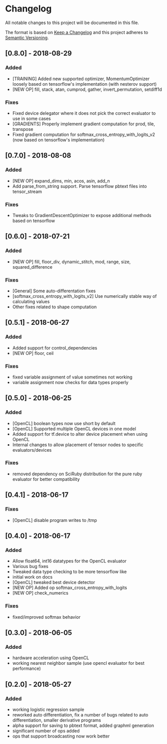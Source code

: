 # Changelog
All notable changes to this project will be documented in this file.

The format is based on [Keep a Changelog](https://keepachangelog.com/en/1.0.0/)
and this project adheres to [Semantic Versioning](https://semver.org/spec/v2.0.0.html).

## [0.8.0] - 2018-08-29
### Added
- [TRAINING] Added new supported optimizer, MomentumOptimizer loosely based on tensorflow's implementation (with nesterov support)
- [NEW OP] fill, stack, atan, cumprod, gather, invert_permutation, setdiff1d

### Fixes
- Fixed device delegator where it does not pick the correct evaluator to use in some cases
- [GRADIENTS] Properly implement gradient computation for prod, tile, transpose
- Fixed gradient computation for softmax_cross_entropy_with_logits_v2 (now based on tensorflow's implementation)

## [0.7.0] - 2018-08-08
### Added
- [NEW OP] expand_dims, min, acos, asin, add_n
- Add parse_from_string support. Parse tensorflow pbtext files into tensor_stream

### Fixes
- Tweaks to GradientDescentOptimizer to expose additional methods based on tensorflow

## [0.6.0] - 2018-07-21
### Added
- [NEW OP] fill, floor_div, dynamic_stitch, mod, range, size, squared_difference

### Fixes
- [General] Some auto-differentation fixes
- [softmax_cross_entropy_with_logits_v2] Use numerically stable way of calculating values
- Other fixes related to shape computation

## [0.5.1] - 2018-06-27
### Added
- Added support for control_dependencies
- [NEW OP] floor, ceil

### Fixes
- fixed variable assignment of value sometimes not working
- variable assignment now checks for data types properly

## [0.5.0] - 2018-06-25
### Added
- [OpenCL] boolean types now use short by default
- [OpenCL] Supported multiple OpenCL devices in one model
- Added support for tf.device to alter device placement when using OpenCL
- Internal changes to allow placement of tensor nodes to specific evaluators/devices

### Fixes
- removed dependency on SciRuby distribution for the pure ruby evaluator for better compatibility

## [0.4.1] - 2018-06-17
### Fixes
- [OpenCL] disable program writes to /tmp

## [0.4.0] - 2018-06-17
### Added
- Allow float64, int16 datatypes for the OpenCL evaluator
- Various bug fixes
- Tweaked data type checking to be more tensorflow like
- initial work on docs
- [OpenCL] tweaked best device detector
- [NEW OP] Added op softmax_cross_entropy_with_logits
- [NEW OP] check_numerics
### Fixes
- fixed/improved softmax behavior


## [0.3.0] - 2018-06-05
### Added
- hardware acceleration using OpenCL
- working nearest neighbor sample (use opencl evaluator for best performance)

## [0.2.0] - 2018-05-27
### Added
- working logistic regression sample
- reworked auto differentiation, fix a number of bugs related to auto differentiation, smaller derivative programs
- alpha support for saving to pbtext format, added graphml generation
- significant number of ops added
- ops that support broadcasting now work better